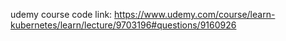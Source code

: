 udemy course code
link:
https://www.udemy.com/course/learn-kubernetes/learn/lecture/9703196#questions/9160926